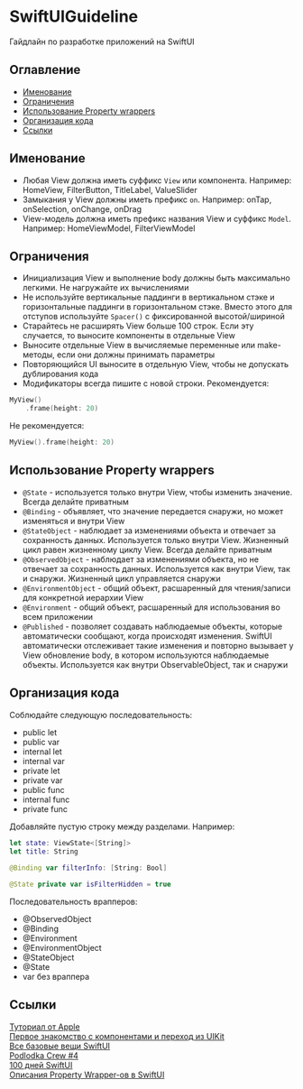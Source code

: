 # SwiftUIGuideline

Гайдлайн по разработке приложений на SwiftUI

## Оглавление

* [Именование](#Именование)
* [Ограничения](#Ограничения)
* [Использование Property wrappers](#Использование-Property-wrappers)
* [Организация кода](#Организация-кода)
* [Ссылки](#Ссылки)

## Именование

- Любая View должна иметь суффикс `View` или компонента. Например: HomeView, FilterButton, TitleLabel, ValueSlider
- Замыкания у View должны иметь префикс `on`. Например: onTap, onSelection, onChange, onDrag
- View-модель должна иметь префикс названия View и суффикс `Model`. Например: HomeViewModel, FilterViewModel

## Ограничения

- Инициализация View и выполнение body должны быть максимально легкими. Не нагружайте их вычислениями
- Не используйте вертикальные паддинги в вертикальном стэке и горизонтальные паддинги в горизонтальном стэке. Вместо этого для отступов используйте `Spacer()` с фиксированной высотой/шириной
- Старайтесь не расширять View больше 100 строк. Если эту случается, то выносите компоненты в отдельные View
- Выносите отдельные View в вычисляемые переменные или make-методы, если они должны принимать параметры
- Повторяющийся UI выносите в отдельную View, чтобы не допускать дублирования кода
- Модификаторы всегда пишите с новой строки.
Рекомендуется:
```swift
MyView()
    .frame(height: 20)
```
Не рекомендуется:
```swift
MyView().frame(height: 20)
```

## Использование Property wrappers

- `@State` - используется только внутри View, чтобы изменить значение. Всегда делайте приватным
- `@Binding` - объявляет, что значение передается снаружи, но может изменяться и внутри View
- `@StateObject` - наблюдает за изменениями объекта и отвечает за сохранность данных. Используется только внутри View. Жизненный цикл равен жизненному циклу View. Всегда делайте приватным
- `@ObservedObject` - наблюдает за изменениями объекта, но не отвечает за сохранность данных. Используется как внутри View, так и снаружи. Жизненный цикл управляется снаружи
- `@EnvironmentObject` - общий объект, расшаренный для чтения/записи для конкретной иерархии View
- `@Environment` - общий объект, расшаренный для использования во всем приложении
- `@Published` - позволяет создавать наблюдаемые объекты, которые автоматически сообщают, когда происходят изменения. SwiftUI автоматически отслеживает такие изменения и повторно вызывает у View обновление body, в котором используются наблюдаемые объекты. Используется как внутри ObservableObject, так и снаружи

## Организация кода

Соблюдайте следующую последовательность:
- public let
- public var
- internal let
- internal var
- private let
- private var
- public func
- internal func
- private func

Добавляйте пустую строку между разделами. Например:
```swift
let state: ViewState<[String]>
let title: String
    
@Binding var filterInfo: [String: Bool]

@State private var isFilterHidden = true
```

Последовательность врапперов:
- @ObservedObject
- @Binding
- @Environment
- @EnvironmentObject
- @StateObject
- @State
- var без враппера

## Ссылки

[Туториал от Apple](https://developer.apple.com/tutorials/swiftui/)  
[Первое знакомство с компонентами и переход из UIKit](https://github.com/SimpleBoilerplates/SwiftUI-Cheat-Sheet)  
[Все базовые вещи SwiftUI](https://fuckingswiftui.com)  
[Podlodka Crew #4](https://www.youtube.com/playlist?list=PLNSmyatBJig4yzwgVdhDJuSA4U8zhAqo7)  
[100 дней SwiftUI](https://www.hackingwithswift.com/100/swiftui)  
[Описания Property Wrapper-ов в SwiftUI](https://disk.yandex.ru/i/5C8sPIZwXVOC7g)
